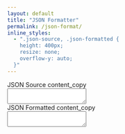 ```yaml
---
layout: default
title: "JSON Formatter"
permalink: /json-format/
inline_styles:
  - ".json-source, .json-formatted {
	height: 400px;
	resize: none;
	overflow-y: auto;
  }"
---
```



<form action="#" method="post">
	<div class="row">
		<div class="col-md-6">
			<div class="card mt-3">
				<div class="card-header d-flex justify-content-between align-items-center">
					<span>JSON Source</span>
					<span class="material-icons" data-copy="json-source" title="Click to Clipboard">content_copy</span>
				</div>
				<div class="card-body p-0">
					<textarea class="json-source form-control border-0 font-monospace" spellcheck="false"></textarea>
				</div>
			</div>
		</div>
		<div class="col-md-6">
			<div class="card mt-3">
				<div class="card-header d-flex justify-content-between align-items-center">
					<span>JSON Formatted</span>
					<span class="material-icons" data-copy="json-formated" title="Click to Clipboard">content_copy</span>
				</div>
				<div class="card-body p-0">
					<textarea class="json-formatted form-control border-0 font-monospace" spellcheck="false"></textarea>
				</div>
			</div>
		</div>
	</div>
</form>
<script>
document.addEventListener('DOMContentLoaded', function () {
	var jsonFormat = function() {
		try {
			const jsonInput = document.querySelector('.json-source').value;
			const parsedJSON = JSON.parse(jsonInput);
			const formattedJSON = JSON.stringify(parsedJSON, null, '	');
			document.querySelector('.json-formatted').value = formattedJSON;
		} catch (error) {
			let msg = `${error.message}, at line ${error.lineNumber}`;
			mk.toastr({head:{text:'Invalid JSON'},body: msg},'danger');
		}
	}
	let sampleJson = '{"tools":{"author":"Mohan Khadka","website":"https://mohankhadka.com.np","social":{"https://codepen.io/":"khadkamhn","https://github.com/":"khadkamhn","https://www.facebook.com/":"khadkamhn"}}}';
	document.querySelector('.json-source').value = sampleJson;
	jsonFormat();
	document.querySelector('.json-source').addEventListener(('input','change','keyup'),jsonFormat);
	document.querySelectorAll('[data-copy]').forEach(function(btn) {
		btn.addEventListener('click', function() {
			var card = this.closest('.card'), text = card.querySelector('textarea.form-control').value;
			if(text) {
				mk.copyToClipboard(text);
			}
		});
	});
});
</script>